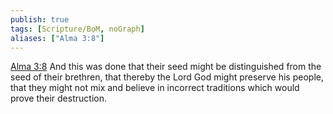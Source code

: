 ```yaml
---
publish: true
tags: [Scripture/BoM, noGraph]
aliases: ["Alma 3:8"]
---
```

[Alma 3:8](https://churchofjesuschrist.org/study/scriptures/bofm/alma/3?lang=eng&id=p8#p8) And this was done that their seed might be distinguished from the seed of their brethren, that thereby the Lord God might preserve his people, that they might not mix and believe in incorrect traditions which would prove their destruction.
